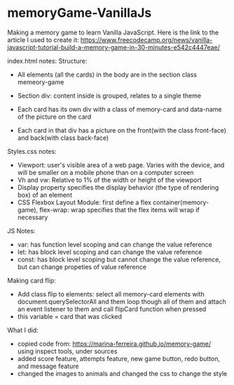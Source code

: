 # memoryGame-VanillaJs
Making a memory game to learn Vanilla JavaScript. Here is the link to the article I used to create 
it: https://www.freecodecamp.org/news/vanilla-javascript-tutorial-build-a-memory-game-in-30-minutes-e542c4447eae/

index.html notes:
Structure:
- All elements (all the cards) in the body are in the section class memeory-game
- Section div: content inside is grouped, relates to a single theme

- Each card has its own div with a class of memory-card and data-name of the picture on the card
- Each card in that div has a picture on the front(with the class front-face) and back(with class back-face)


Styles.css notes:
- Viewport: user's visible area of a web page. Varies with the device, and will be smaller on a mobile phone than 
on a computer screen
- Vh and vw: Relative to 1% of the width or height of the viewport
- Display property specifies the display behavior (the type of rendering box) of an element
- CSS Flexbox Layout Module: first define a flex container(memory-game), flex-wrap: wrap specifies that the flex items 
will wrap if necessary

JS Notes:
- var: has function level scoping and can change the value reference
- let: has block level scoping and can change the value reference
- const: has block level scoping but cannot change the value reference, but can change propeties of value reference

Making card flip:
- Add class flip to elements: select all memory-card elements with document.querySelectorAll and them loop though 
all of them and attach an event listener to them and call flipCard function when pressed
- this variable = card that was clicked

What I did:
- copied code from: https://marina-ferreira.github.io/memory-game/ using inspect tools, under sources
- added score feature, attempts feature, new game button, redo button, and message feature
- changed the images to animals and changed the css to change the style

